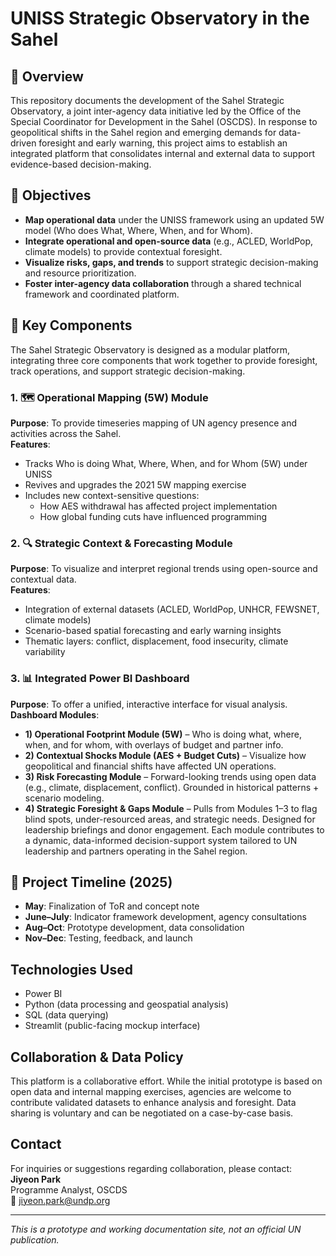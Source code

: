 # UNISS Strategic Observatory in the Sahel
## 📌 Overview
This repository documents the development of the Sahel Strategic Observatory, a joint inter-agency data initiative led by the Office of the Special Coordinator for Development in the Sahel (OSCDS). In response to geopolitical shifts in the Sahel region and emerging demands for data-driven foresight and early warning, this project aims to establish an integrated platform that consolidates internal and external data to support evidence-based decision-making.

## 🎯 Objectives
- **Map operational data** under the UNISS framework using an updated 5W model (Who does What, Where, When, and for Whom).
- **Integrate operational and open-source data** (e.g., ACLED, WorldPop, climate models) to provide contextual foresight.
- **Visualize risks, gaps, and trends** to support strategic decision-making and resource prioritization.
- **Foster inter-agency data collaboration** through a shared technical framework and coordinated platform.

## 🧩 Key Components

The Sahel Strategic Observatory is designed as a modular platform, integrating three core components that work together to provide foresight, track operations, and support strategic decision-making.

### 1. 🗺️ Operational Mapping (5W) Module  
**Purpose**: To provide timeseries mapping of UN agency presence and activities across the Sahel.  
**Features**:
- Tracks Who is doing What, Where, When, and for Whom (5W) under UNISS
- Revives and upgrades the 2021 5W mapping exercise
- Includes new context-sensitive questions:
  - How AES withdrawal has affected project implementation
  - How global funding cuts have influenced programming

### 2. 🔍 Strategic Context & Forecasting Module  
**Purpose**: To visualize and interpret regional trends using open-source and contextual data.  
**Features**:
- Integration of external datasets (ACLED, WorldPop, UNHCR, FEWSNET, climate models)
- Scenario-based spatial forecasting and early warning insights
- Thematic layers: conflict, displacement, food insecurity, climate variability

### 3. 📊 Integrated Power BI Dashboard  
**Purpose**: To offer a unified, interactive interface for visual analysis.  
**Dashboard Modules**:
- **1) Operational Footprint Module (5W)** – Who is doing what, where, when, and for whom, with overlays of budget and partner info.
- **2) Contextual Shocks Module (AES + Budget Cuts)** – Visualize how geopolitical and financial shifts have affected UN operations.  
- **3) Risk Forecasting Module** – Forward-looking trends using open data (e.g., climate, displacement, conflict). Grounded in historical patterns + scenario modeling.  
- **4) Strategic Foresight & Gaps Module** – Pulls from Modules 1–3 to flag blind spots, under-resourced areas, and strategic needs. Designed for leadership briefings and donor engagement.
Each module contributes to a dynamic, data-informed decision-support system tailored to UN leadership and partners operating in the Sahel region.


## 📅 Project Timeline (2025)
- **May**: Finalization of ToR and concept note
- **June–July**: Indicator framework development, agency consultations
- **Aug–Oct**: Prototype development, data consolidation
- **Nov–Dec**: Testing, feedback, and launch

## Technologies Used

- Power BI
- Python (data processing and geospatial analysis)
- SQL (data querying)
- Streamlit (public-facing mockup interface)

## Collaboration & Data Policy

This platform is a collaborative effort. While the initial prototype is based on open data and internal mapping exercises, agencies are welcome to contribute validated datasets to enhance analysis and foresight. Data sharing is voluntary and can be negotiated on a case-by-case basis.

## Contact

For inquiries or suggestions regarding collaboration, please contact:  
**Jiyeon Park**  
Programme Analyst, OSCDS  
📧 jiyeon.park@undp.org

---
_This is a prototype and working documentation site, not an official UN publication._

